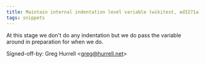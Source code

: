 ```yaml
---
title: Maintain internal indentation level variable (wikitext, ad3271a)
tags: snippets
---
```


At this stage we don't do any indentation but we do pass the variable around in preparation for when we do.

Signed-off-by: Greg Hurrell &lt;greg@hurrell.net&gt;
